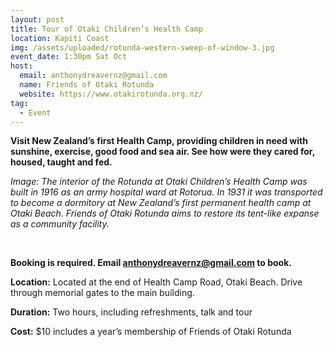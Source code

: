 ```yaml
---
layout: post
title: Tour of Otaki Children’s Health Camp
location: Kapiti Coast
img: /assets/uploaded/rotunda-western-sweep-of-window-3.jpg
event_date: 1:30pm Sat Oct
host:
  email: anthonydreavernz@gmail.com
  name: Friends of Otaki Rotunda
  website: https://www.otakirotunda.org.nz/
tag:
  - Event
---
```

**Visit New Zealand’s first Health Camp, providing children in need with sunshine, exercise, good food and sea air. See how were they cared for, housed, taught and fed.**

*Image: The interior of the Rotunda at Otaki Children’s Health Camp was built in 1916 as an army hospital ward at Rotorua. In 1931 it was transported to become a dormitory at New Zealand’s first permanent health camp at Otaki Beach. Friends of Otaki Rotunda aims to restore its tent-like expanse as a community facility.*

<br>

**Booking is required. Email anthonydreavernz@gmail.com to book.**

**Location:** Located at the end of Health Camp Road, Otaki Beach. Drive through memorial gates to the main building.

**Duration:** Two hours, including refreshments, talk and tour

**Cost:** $10 includes a year’s membership of Friends of Otaki Rotunda